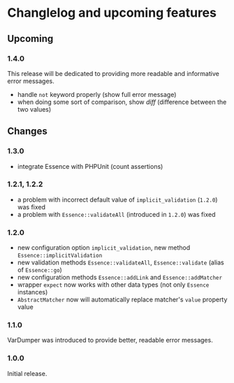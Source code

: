 # Changlelog and upcoming features

## Upcoming

### 1.4.0

This release will be dedicated to providing more readable and informative error messages.
- handle `not` keyword properly (show full error message)
- when doing some sort of comparison, show *diff* (difference between the two values)

## Changes

### 1.3.0

- integrate Essence with PHPUnit (count assertions)

### 1.2.1, 1.2.2

- a problem with incorrect default value of `implicit_validation` (`1.2.0`) was fixed
- a problem with `Essence::validateAll` (introduced in `1.2.0`) was fixed

### 1.2.0

- new configuration option `implicit_validation`, new method `Essence::implicitValidation`
- new validation methods `Essence::validateAll`, `Essence::validate` (alias of `Essence::go`)
- new configuration methods `Essence::addLink` and `Essence::addMatcher`
- wrapper `expect` now works with other data types (not only `Essence` instances)
- `AbstractMatcher` now will automatically replace matcher's `value` property value

### 1.1.0

VarDumper was introduced to provide better, readable error messages.

### 1.0.0

Initial release.
